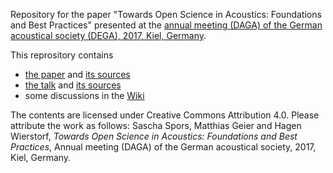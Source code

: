 Repository for the paper "Towards Open Science in Acoustics: Foundations and Best Practices" presented at the [annual meeting (DAGA) of the German acoustical society (DEGA), 2017, Kiel, Germany](http://www.daga2017.de/).

This reprository contains

* [the paper](paper_towards_open_science_in_acoustics.pdf
) and [its sources](paper/)
* [the talk](talk_towards_open_science_in_acoustics.pdf
) and [its sources](talk/)
* some discussions in the [Wiki](https://github.com/spatialaudio/DAGA2017_towards_open_science_in_acoustics/wiki)

The contents are licensed under Creative Commons Attribution 4.0. Please attribute the work as follows: Sascha Spors, Matthias Geier and Hagen Wierstorf, *Towards Open Science in Acoustics: Foundations and Best Practices*, Annual meeting (DAGA) of the German acoustical society, 2017, Kiel, Germany.
